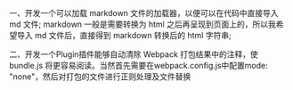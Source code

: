 一、开发一个可以加载 markdown 文件的加载器，以便可以在代码中直接导入 md 文件;
markdown 一般是需要转换为 html 之后再呈现到页面上的，所以我希望导入 md 文件后，直接得到 markdown 转换后的 html 字符串;


二、开发一个Plugin插件能够自动清除 Webpack 打包结果中的注释，使 bundle.js 将更容易阅读。当然首先需要在webpack.config.js中配置mode: "none"，然后对打包的文件进行正则处理及文件替换